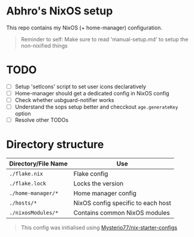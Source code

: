 # Abhro's NixOS setup

This repo contains my NixOS (+ home-manager) configuration.

> Reminder to self: Make sure to read 'manual-setup.md' to setup the non-nixified things

# TODO

- [ ] Setup 'setIcons' script to set user icons declaratively
- [ ] Home-manager should get a dedicated config in NixOS config
- [ ] Check whether usbguard-notifier works
- [ ] Understand the sops setup better and checckout `age.generateKey` option
- [ ] Resolve other TODOs

# Directory structure

| Directory/File Name | Use                                |
| ------------------- | ---------------------------------- |
| `./flake.nix`       | Flake config                       |
| `./flake.lock`      | Locks the version                  |
| `./home-manager/*`  | Home manager config                |
| `./hosts/*`         | NixOS config specific to each host |
| `./nixosModules/*`  | Contains common NixOS modules      |

> This config was initialised using [Mysterio77/nix-starter-configs](https://github.com/Misterio77/nix-starter-configs)

